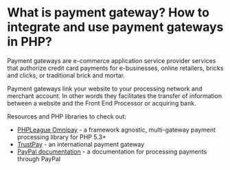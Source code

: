 # What is payment gateway? How to integrate and use payment gateways in PHP?

Payment gateways are e-commerce application service provider services that
authorize credit card payments for e-businesses, online retailers, bricks and
clicks, or traditional brick and mortar.

Payment gateways link your website to your processing network and merchant account.
In other words they facilitates the transfer of information between a website and
the Front End Processor or acquiring bank.

Resources and PHP libraries to check out:

* [PHPLeague Omnipay](https://github.com/thephpleague/omnipay) - a framework
  agnostic, multi-gateway payment processing library for PHP 5.3+
* [TrustPay](https://www.trustpay.eu/) - an international payment gateway
* [PayPal documentation](https://developer.paypal.com/docs/accept-payments/) - a
  documentation for processing payments through PayPal
